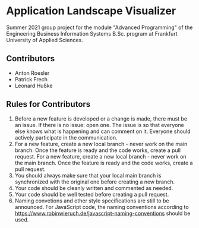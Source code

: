 # Application Landscape Visualizer
Summer 2021 group project for the module "Advanced Programming" of the Engineering Business Information Systems B.Sc. program at Frankfurt University of Applied Sciences.

## Contributors
- Anton Roesler
- Patrick Frech
- Leonard Hußke

## Rules for Contributors
1. Before a new feature is developed or a change is made, there must be an issue. If there is no issue: open one. The issue is so that everyone else knows what is happening and can comment on it. Everyone should actively participate in the communication.
2. For a new feature, create a new local branch - never work on the main branch. Once the feature is ready and the code works, create a pull request. For a new feature, create a new local branch - never work on the main branch. Once the feature is ready and the code works, create a pull request.
3. You should always make sure that your local main branch is synchronized with the original one before creating a new branch.
4. Your code should be cleanly written and commented as needed.
5. Your code should be well tested before creating a pull request.
6. Naming convetions and other style specifications are still to be announced. For JavaScript code, the naming conventions according to https://www.robinwieruch.de/javascript-naming-conventions should be used.
